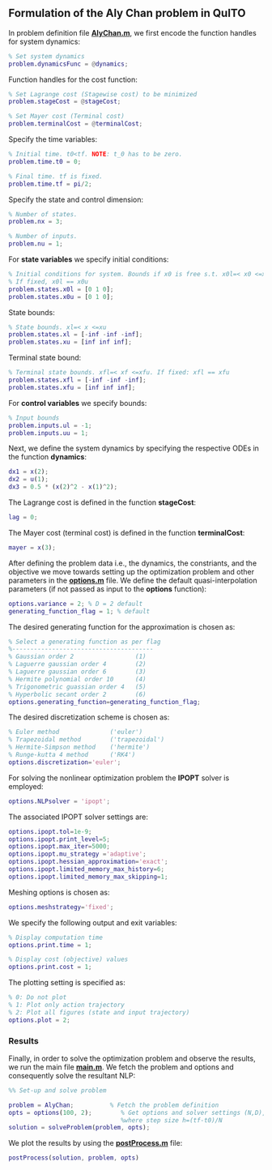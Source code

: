 ## Formulation of the Aly Chan problem in QuITO 
In problem definition file [**AlyChan.m**](https://github.com/Gdarthsid/QuITO-Version-1/blob/main/examples/Aly%20Chan/AlyChan.m), we first encode the function handles for system dynamics:
```matlab
% Set system dynamics
problem.dynamicsFunc = @dynamics;
```
Function handles for the cost function:
```matlab
% Set Lagrange cost (Stagewise cost) to be minimized
problem.stageCost = @stageCost;

% Set Mayer cost (Terminal cost)
problem.terminalCost = @terminalCost;
```
Specify the time variables:
```matlab
% Initial time. t0<tf. NOTE: t_0 has to be zero.
problem.time.t0 = 0; 

% Final time. tf is fixed.
problem.time.tf = pi/2;
```
Specify the state and control dimension:
```matlab
% Number of states.
problem.nx = 3;

% Number of inputs.
problem.nu = 1;
```
For **state variables** we specify initial conditions:
```matlab
% Initial conditions for system. Bounds if x0 is free s.t. x0l=< x0 <=x0u
% If fixed, x0l == x0u
problem.states.x0l = [0 1 0]; 
problem.states.x0u = [0 1 0];
```
State bounds:
```matlab
% State bounds. xl=< x <=xu
problem.states.xl = [-inf -inf -inf];
problem.states.xu = [inf inf inf];
```
Terminal state bound:
```matlab
% Terminal state bounds. xfl=< xf <=xfu. If fixed: xfl == xfu
problem.states.xfl = [-inf -inf -inf]; 
problem.states.xfu = [inf inf inf];
```
For **control variables** we specify bounds:
```matlab
% Input bounds
problem.inputs.ul = -1;
problem.inputs.uu = 1;
```
Next, we define the system dynamics by specifying the respective ODEs in the function **dynamics**:
```matlab
dx1 = x(2);
dx2 = u(1);
dx3 = 0.5 * (x(2)^2 - x(1)^2);
```
The Lagrange cost is defined in the function **stageCost**:
```matlab
lag = 0;
```
The Mayer cost (terminal cost) is defined in the function **terminalCost**:
```matlab
mayer = x(3);
```
After defining the problem data i.e., the dynamics, the constriants, and the objective we move towards setting up the optimization problem and other parameters in the [**options.m**](https://github.com/Gdarthsid/QuITO-Version-1/blob/main/examples/Aly%20Chan/options.m) file. We define the default quasi-interpolation parameters (if not passed as input to the **options** function):
```matlab
options.variance = 2; % D = 2 default
generating_function_flag = 1; % default
```
The desired generating function for the approximation is chosen as: 
```matlab
% Select a generating function as per flag
%---------------------------------------
% Gaussian order 2                 (1)
% Laguerre gaussian order 4        (2) 
% Laguerre gaussian order 6        (3) 
% Hermite polynomial order 10      (4)
% Trigonometric guassian order 4   (5)
% Hyperbolic secant order 2        (6) 
options.generating_function=generating_function_flag;
```
The desired discretization scheme is chosen as:
```matlab
% Euler method              ('euler')
% Trapezoidal method        ('trapezoidal') 
% Hermite-Simpson method    ('hermite') 
% Runge-kutta 4 method      ('RK4')
options.discretization='euler';
```
For solving the nonlinear optimization problem the **IPOPT** solver is employed:
```matlab
options.NLPsolver = 'ipopt';
```
The associated IPOPT solver settings are:
```matlab
options.ipopt.tol=1e-9;
options.ipopt.print_level=5;
options.ipopt.max_iter=5000;
options.ipopt.mu_strategy ='adaptive';
options.ipopt.hessian_approximation='exact';
options.ipopt.limited_memory_max_history=6;
options.ipopt.limited_memory_max_skipping=1;
```
Meshing options is chosen as:
```matlab
options.meshstrategy='fixed';
```
We specify the following output and exit variables: 
```matlab
% Display computation time
options.print.time = 1;

% Display cost (objective) values
options.print.cost = 1;
```
The plotting setting is specified as:
```matlab
% 0: Do not plot
% 1: Plot only action trajectory
% 2: Plot all figures (state and input trajectory)
options.plot = 2;
```
### Results
Finally, in order to solve the optimization problem and observe the results, we run the main file [**main.m**](https://github.com/Gdarthsid/QuITO-Version-1/blob/main/examples/Aly%20Chan/main.m). We fetch the problem and options and consequently solve the resultant NLP:
```matlab
%% Set-up and solve problem

problem = AlyChan;          % Fetch the problem definition
opts = options(100, 2);        % Get options and solver settings (N,D),
                               %where step size h=(tf-t0)/N
solution = solveProblem(problem, opts);
```
We plot the results by using the [**postProcess.m**](https://github.com/Gdarthsid/QuITO-Version-1/blob/main/examples/Aly%20Chan/postProcess.m) file:
```matlab
postProcess(solution, problem, opts)
```


